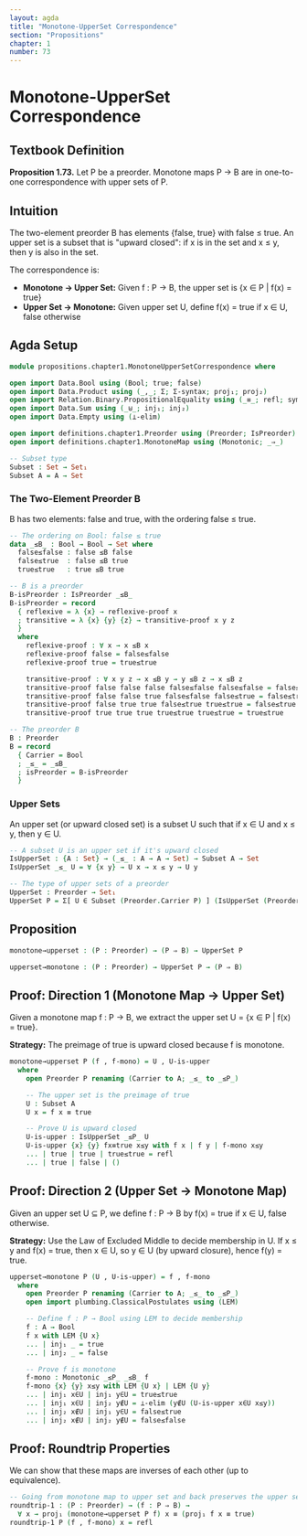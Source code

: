 ```yaml
---
layout: agda
title: "Monotone-UpperSet Correspondence"
section: "Propositions"
chapter: 1
number: 73
---
```


# Monotone-UpperSet Correspondence

## Textbook Definition

**Proposition 1.73.** Let P be a preorder. Monotone maps P → B are in one-to-one correspondence with upper sets of P.

## Intuition

The two-element preorder B has elements {false, true} with false ≤ true. An upper set is a subset that is "upward closed": if x is in the set and x ≤ y, then y is also in the set.

The correspondence is:
- **Monotone → Upper Set:** Given f : P → B, the upper set is {x ∈ P | f(x) = true}
- **Upper Set → Monotone:** Given upper set U, define f(x) = true if x ∈ U, false otherwise

## Agda Setup

```agda
module propositions.chapter1.MonotoneUpperSetCorrespondence where

open import Data.Bool using (Bool; true; false)
open import Data.Product using (_,_; Σ; Σ-syntax; proj₁; proj₂)
open import Relation.Binary.PropositionalEquality using (_≡_; refl; sym; trans; cong; subst)
open import Data.Sum using (_⊎_; inj₁; inj₂)
open import Data.Empty using (⊥-elim)

open import definitions.chapter1.Preorder using (Preorder; IsPreorder)
open import definitions.chapter1.MonotoneMap using (Monotonic; _⇒_)

-- Subset type
Subset : Set → Set₁
Subset A = A → Set
```

### The Two-Element Preorder B

B has two elements: false and true, with the ordering false ≤ true.

```agda
-- The ordering on Bool: false ≤ true
data _≤B_ : Bool → Bool → Set where
  false≤false : false ≤B false
  false≤true  : false ≤B true
  true≤true   : true ≤B true

-- B is a preorder
B-isPreorder : IsPreorder _≤B_
B-isPreorder = record
  { reflexive = λ {x} → reflexive-proof x
  ; transitive = λ {x} {y} {z} → transitive-proof x y z
  }
  where
    reflexive-proof : ∀ x → x ≤B x
    reflexive-proof false = false≤false
    reflexive-proof true = true≤true

    transitive-proof : ∀ x y z → x ≤B y → y ≤B z → x ≤B z
    transitive-proof false false false false≤false false≤false = false≤false
    transitive-proof false false true false≤false false≤true = false≤true
    transitive-proof false true true false≤true true≤true = false≤true
    transitive-proof true true true true≤true true≤true = true≤true

-- The preorder B
B : Preorder
B = record
  { Carrier = Bool
  ; _≤_ = _≤B_
  ; isPreorder = B-isPreorder
  }
```

### Upper Sets

An upper set (or upward closed set) is a subset U such that if x ∈ U and x ≤ y, then y ∈ U.

```agda
-- A subset U is an upper set if it's upward closed
IsUpperSet : {A : Set} → (_≤_ : A → A → Set) → Subset A → Set
IsUpperSet _≤_ U = ∀ {x y} → U x → x ≤ y → U y

-- The type of upper sets of a preorder
UpperSet : Preorder → Set₁
UpperSet P = Σ[ U ∈ Subset (Preorder.Carrier P) ] (IsUpperSet (Preorder._≤_ P) U)
```

## Proposition

```agda
monotone→upperset : (P : Preorder) → (P ⇒ B) → UpperSet P

upperset→monotone : (P : Preorder) → UpperSet P → (P ⇒ B)
```

## Proof: Direction 1 (Monotone Map → Upper Set)

Given a monotone map f : P → B, we extract the upper set U = {x ∈ P | f(x) = true}.

**Strategy:** The preimage of true is upward closed because f is monotone.

```agda
monotone→upperset P (f , f-mono) = U , U-is-upper
  where
    open Preorder P renaming (Carrier to A; _≤_ to _≤P_)

    -- The upper set is the preimage of true
    U : Subset A
    U x = f x ≡ true

    -- Prove U is upward closed
    U-is-upper : IsUpperSet _≤P_ U
    U-is-upper {x} {y} fx≡true x≤y with f x | f y | f-mono x≤y
    ... | true | true | true≤true = refl
    ... | true | false | ()
```

## Proof: Direction 2 (Upper Set → Monotone Map)

Given an upper set U ⊆ P, we define f : P → B by f(x) = true if x ∈ U, false otherwise.

**Strategy:** Use the Law of Excluded Middle to decide membership in U. If x ≤ y and f(x) = true, then x ∈ U, so y ∈ U (by upward closure), hence f(y) = true.

```agda
upperset→monotone P (U , U-is-upper) = f , f-mono
  where
    open Preorder P renaming (Carrier to A; _≤_ to _≤P_)
    open import plumbing.ClassicalPostulates using (LEM)

    -- Define f : P → Bool using LEM to decide membership
    f : A → Bool
    f x with LEM {U x}
    ... | inj₁ _ = true
    ... | inj₂ _ = false

    -- Prove f is monotone
    f-mono : Monotonic _≤P_ _≤B_ f
    f-mono {x} {y} x≤y with LEM {U x} | LEM {U y}
    ... | inj₁ x∈U | inj₁ y∈U = true≤true
    ... | inj₁ x∈U | inj₂ y∉U = ⊥-elim (y∉U (U-is-upper x∈U x≤y))
    ... | inj₂ x∉U | inj₁ y∈U = false≤true
    ... | inj₂ x∉U | inj₂ y∉U = false≤false
```

## Proof: Roundtrip Properties

We can show that these maps are inverses of each other (up to equivalence).

```agda
-- Going from monotone map to upper set and back preserves the upper set
roundtrip-1 : (P : Preorder) → (f : P ⇒ B) →
  ∀ x → proj₁ (monotone→upperset P f) x ≡ (proj₁ f x ≡ true)
roundtrip-1 P (f , f-mono) x = refl
```
